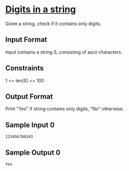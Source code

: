 # [Digits in a string](https://www.hackerrank.com/contests/smart-interviews-basic/challenges/si-basic-digits-in-a-string/problem)

Given a string, check if it contains only digits.

## Input Format

Input contains a string S, consisting of ascii characters.

## Constraints

1 <= len(S) <= 100

## Output Format

Print "Yes" if string contains only digits, "No" otherwise.

## Sample Input 0
```
123456786543
```
## Sample Output 0
```
Yes
```